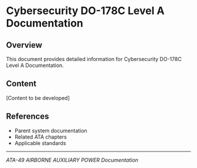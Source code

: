 # Cybersecurity DO-178C Level A Documentation

## Overview

This document provides detailed information for Cybersecurity DO-178C Level A Documentation.

## Content

[Content to be developed]

## References

- Parent system documentation
- Related ATA chapters
- Applicable standards

---

*ATA-49 AIRBORNE AUXILIARY POWER Documentation*
